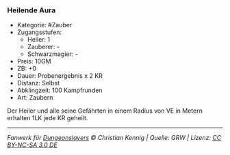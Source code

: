 ### Heilende Aura

- Kategorie: #Zauber
- Zugangsstufen:
  - Heiler: 1
  - Zauberer: -
  - Schwarzmagier: -
- Preis: 10GM
- ZB: +0
- Dauer: Probenergebnis x 2 KR
- Distanz: Selbst
- Abklingzeit: 100 Kampfrunden
- Art: Zaubern

Der Heiler und alle seine Gefährten in einem Radius von VE in Metern erhalten 1LK jede KR geheilt.

---

_Fanwerk für [Dungeonslayers](https://www.dungeonslayers.net/) © Christian Kennig | Quelle: GRW | Lizenz: [CC BY-NC-SA 3.0 DE](https://creativecommons.org/licenses/by-nc-sa/3.0/de/)_
